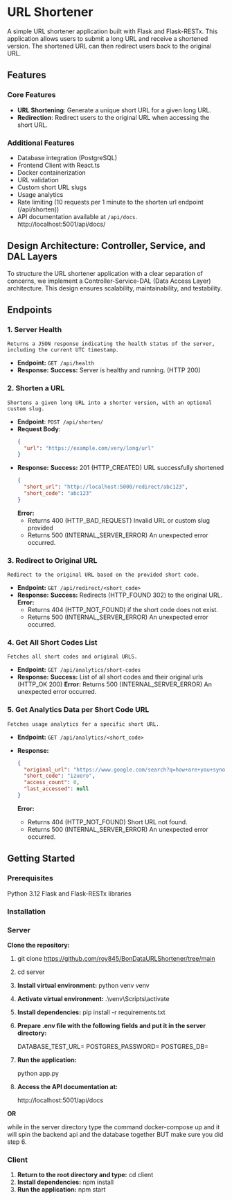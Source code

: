 # URL Shortener

A simple URL shortener application built with Flask and Flask-RESTx. This application allows users to submit a long URL and receive a shortened version. The shortened URL can then redirect users back to the original URL.

## Features

### Core Features

- **URL Shortening**: Generate a unique short URL for a given long URL.
- **Redirection**: Redirect users to the original URL when accessing the short URL.

### Additional Features

- Database integration (PostgreSQL)
- Frontend Client with React.ts
- Docker containerization
- URL validation
- Custom short URL slugs
- Usage analytics
- Rate limiting (10 requests per 1 minute to the shorten url endpoint (/api/shorten))
- API documentation available at `/api/docs`.
  http://localhost:5001/api/docs/

## Design Architecture: Controller, Service, and DAL Layers

To structure the URL shortener application with a clear separation of concerns, we implement a Controller-Service-DAL (Data Access Layer) architecture. This design ensures scalability, maintainability, and testability.

## Endpoints

### 1. Server Health

    Returns a JSON response indicating the health status of the server, including the current UTC timestamp.

- **Endpoint:** `GET /api/health`
- **Response:**
  <b>Success:</b> Server is healthy and running. (HTTP 200)

### 2. Shorten a URL

    Shortens a given long URL into a shorter version, with an optional custom slug.

- **Endpoint**: `POST /api/shorten/`
- **Request Body**:
  ```json
  {
    "url": "https://example.com/very/long/url"
  }
  ```
- **Response:**
  <b>Success:</b> 201 (HTTP_CREATED) URL successfully shortened
  ```json
  {
    "short_url": "http://localhost:5000/redirect/abc123",
    "short_code": "abc123"
  }
  ```
  <b>Error:</b>
  - Returns 400 (HTTP_BAD_REQUEST) Invalid URL or custom slug provided
  - Returns 500 (INTERNAL_SERVER_ERROR) An unexpected error occurred.

### 3. Redirect to Original URL

    Redirect to the original URL based on the provided short code.

- **Endpoint:** `GET /api/redirect/<short_code>`
- **Response:**
  <b>Success:</b> Redirects (HTTP_FOUND 302) to the original URL.
  <b>Error:</b>
  - Returns 404 (HTTP_NOT_FOUND) if the short code does not exist.
  - Returns 500 (INTERNAL_SERVER_ERROR) An unexpected error occurred.

### 4. Get All Short Codes List

    Fetches all short codes and original URLS.

- **Endpoint:** `GET /api/analytics/short-codes`
- **Response:**
  <b>Success:</b> List of all short codes and their original urls (HTTP_OK 200)
  <b>Error:</b> Returns 500 (INTERNAL_SERVER_ERROR) An unexpected error occurred.

### 5. Get Analytics Data per Short Code URL

    Fetches usage analytics for a specific short URL.

- **Endpoint:** `GET /api/analytics/<short_code>`
- **Response:**

  ```json
  {
    "original_url": "https://www.google.com/search?q=how+are+you+synonyms+slang&sca_esv=9752ad96db2cbf24&sxsrf=ADLYWIJkxX0227DWLaqaW-PrDOhpflqFkw%3A1732528437994&ei=NUlEZ5mxPJWukdUPyp_WgQ4&oq=How+are+you+synonyms&gs_lp=Egxnd3Mtd2l6LXNlcnAiFEhvdyBhcmUgeW91IHN5bm9ueW1zKgIIADIKEAAYsAMY1gQYRzIKEAAYsAMY1gQYRzIKEAAYsAMY1gQYRzIKEAAYsAMY1gQYRzIKEAAYsAMY1gQYRzIKEAAYsAMY1gQYRzIKEAAYsAMY1gQYRzIKEAAYsAMY1gQYRzINEAAYgAQYsAMYQxiKBTINEAAYgAQYsAMYQxiKBUjQClAAWABwAngBkAEAmAEAoAEAqgEAuAEByAEAmAICoAIhmAMAiAYBkAYKkgcBMqAHAA&sclient=gws-wiz-serp",
    "short_code": "izuero",
    "access_count": 0,
    "last_accessed": null
  }
  ```

  <b>Error:</b>

  - Returns 404 (HTTP_NOT_FOUND) Short URL not found.
  - Returns 500 (INTERNAL_SERVER_ERROR) An unexpected error occurred.

## Getting Started

### Prerequisites

Python 3.12
Flask and Flask-RESTx libraries

### Installation

### Server

<b> Clone the repository:</b>

1. git clone https://github.com/roy845/BonDataURLShortener/tree/main
2. cd server
3. <b>Install virtual environment:</b>
   python venv venv
4. <b>Activate virtual environment:</b>
   .\venv\Scripts\activate

5. <b>Install dependencies:</b>
   pip install -r requirements.txt

6. <b>Prepare .env file with the following fields and put it in the server directory:</b>

   DATABASE_TEST_URL=
   POSTGRES_PASSWORD=
   POSTGRES_DB=

7. <b>Run the application:</b>

   python app.py

8. <b>Access the API documentation at:</b>

   http://localhost:5001/api/docs

<b> OR </b>

while in the server directory type the command docker-compose up and it will spin the backend api and the database together BUT make sure you did step 6.

### Client

1.  <b>Return to the root directory and type:</b> cd client
2.  <b>Install dependencies:</b>
    npm install
3.  <b>Run the application:</b>
    npm start
